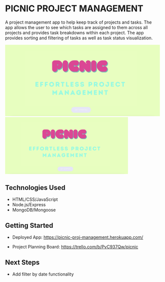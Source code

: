 
# PICNIC PROJECT MANAGEMENT

A project management app to help keep track of projects and tasks. The app allows the user to see which tasks are assigned to them across all projects and provides task breakdowns within each project. The app provides sorting and filtering of tasks as well as task status visualization. 

![](./public/images/screenshots/landing.png)
    <img src="./public/images/screenshots/landing.png" width="400"> <br>


## Technologies Used

* HTML/CSS/JavaScript
* Node.js/Express
* MongoDB/Mongoose

## Getting Started

* Deployed App: https://picnic-proj-management.herokuapp.com/

* Project Planning Board: https://trello.com/b/PvC937Qw/picnic


## Next Steps

* Add filter by date functionality